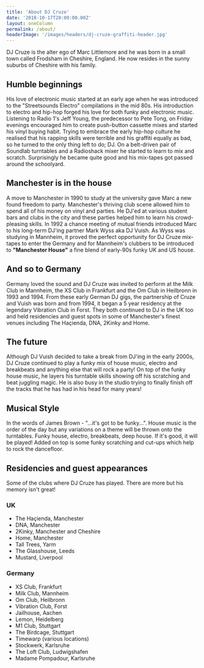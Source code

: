 ```yaml
---
title: 'About DJ Cruze'
date: '2018-10-17T20:00:00.00Z'
layout: oneColumn
permalink: /about/
headerImage: '/images/headers/dj-cruze-graffiti-header.jpg'
---
```


DJ Cruze is the alter ego of Marc Littlemore and he was born in a small town called Frodsham in Cheshire, England. He now resides in the sunny suburbs of Cheshire with his family.

## Humble beginnings

His love of electronic music started at an early age when he was introduced to the "Streetsounds Electro" compilations in the mid 80s. His introduction to electro and hip-hop forged his love for both funky and electronic music. Listening to Radio 1's Jeff Young, the predecessor to Pete Tong, on Friday evenings encouraged him to create push-button cassette mixes and started his vinyl buying habit. Trying to embrace the early hip-hop culture he realised that his rapping skills were terrible and his graffiti equally as bad, so he turned to the only thing left to do; DJ. On a belt-driven pair of Soundlab turntables and a Radioshack mixer he started to learn to mix and scratch. Surprisingly he became quite good and his mix-tapes got passed around the schoolyard.

## Manchester is in the house

A move to Manchester in 1990 to study at the university gave Marc a new found freedom to party. Manchester's thriving club scene allowed him to spend all of his money on vinyl and parties. He DJ'ed at various student bars and clubs in the city and these parties helped him to learn his crowd-pleasing skills. In 1992 a chance meeting of mutual friends introduced Marc to his long-term DJ'ing partner Mark Wyss aka DJ Vuish. As Wyss was studying in Mannheim, it proved the perfect opportunity for DJ Cruze mix-tapes to enter the Germany and for Mannheim's clubbers to be introduced to **"Manchester House"** a fine blend of early-90s funky UK and US house.

## And so to Germany

Germany loved the sound and DJ Cruze was invited to perform at the Milk Club in Mannheim, the XS Club in Frankfurt and the Om Club in Heilbronn in 1993 and 1994. From these early German DJ gigs, the partnership of Cruze and Vuish was born and from 1994, it began a 5 year residency at the legendary Vibration Club in Forst. They both continued to DJ in the UK too and held residencies and guest spots in some of Manchester's finest venues including The Haçienda, DNA, 2Kinky and Home.

## The future

Although DJ Vuish decided to take a break from DJ'ing in the early 2000s, DJ Cruze continued to play a funky mix of house music, electro and breakbeats and anything else that will rock a party! On top of the funky house music, he layers his turntable skills showing off his scratching and beat juggling magic. He is also busy in the studio trying to finally finish off the tracks that he has had in his head for many years!

## Musical Style

In the words of James Brown - "...it's got to be funky...". House music is the order of the day but any variations on a theme will be thrown onto the turntables. Funky house, electro, breakbeats, deep house. If it's good, it will be played! Added on top is some funky scratching and cut-ups which help to rock the dancefloor.

## Residencies and guest appearances

Some of the clubs where DJ Cruze has played. There are more but his memory isn't great!

### UK

- The Haçienda, Manchester
- DNA, Manchester
- 2Kinky, Manchester and Cheshire
- Home, Manchester
- Tall Trees, Yarm
- The Glasshouse, Leeds
- Mustard, Liverpool

### Germany

- XS Club, Frankfurt
- Milk Club, Mannheim
- Om Club, Heilbronn
- Vibration Club, Forst
- Jailhouse, Aachen
- Lemon, Heidelberg
- M1 Club, Stuttgart
- The Birdcage, Stuttgart
- Timewarp (various locations)
- Stockwerk, Karlsruhe
- The Loft Club, Ludwigshafen
- Madame Pompadour, Karlsruhe
